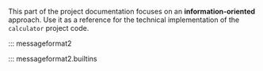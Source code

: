 This part of the project documentation focuses on
an **information-oriented** approach. Use it as a
reference for the technical implementation of the
`calculator` project code.


::: messageformat2


::: messageformat2.builtins



